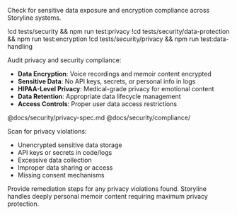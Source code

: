 Check for sensitive data exposure and encryption compliance across Storyline systems.

!cd tests/security && npm run test:privacy
!cd tests/security/data-protection && npm run test:encryption
!cd tests/security/privacy && npm run test:data-handling

Audit privacy and security compliance:
- **Data Encryption**: Voice recordings and memoir content encrypted
- **Sensitive Data**: No API keys, secrets, or personal info in logs
- **HIPAA-Level Privacy**: Medical-grade privacy for emotional content  
- **Data Retention**: Appropriate data lifecycle management
- **Access Controls**: Proper user data access restrictions

@docs/security/privacy-spec.md
@docs/security/compliance/

Scan for privacy violations:
- Unencrypted sensitive data storage
- API keys or secrets in code/logs
- Excessive data collection
- Improper data sharing or access
- Missing consent mechanisms

Provide remediation steps for any privacy violations found. Storyline handles deeply personal memoir content requiring maximum privacy protection.